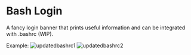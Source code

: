 # Bash Login

A fancy login banner that prints useful information and can be integrated with .bashrc (WIP).

Example:
![updatedbashrc1](https://user-images.githubusercontent.com/35549045/134848546-5dca07e5-561c-4f5d-b7fe-bda7fb49d6eb.png)
![updatedbashrc2](https://user-images.githubusercontent.com/35549045/134848548-cadab7db-3ffe-4880-b1f7-f408a6128375.png)
